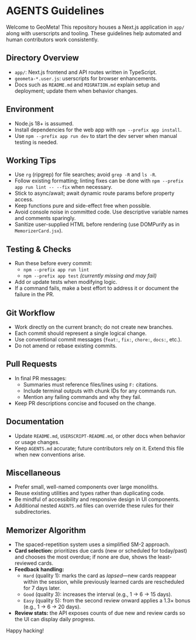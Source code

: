 # AGENTS Guidelines

Welcome to GeoMeta! This repository houses a Next.js application in `app/` along with userscripts and tooling. These guidelines help automated and human contributors work consistently.

## Directory Overview
- `app/`: Next.js frontend and API routes written in TypeScript.
- `geometa-*.user.js`: userscripts for browser enhancements.
- Docs such as `README.md` and `MIGRATION.md` explain setup and deployment; update them when behavior changes.

## Environment
- Node.js 18+ is assumed.
- Install dependencies for the web app with `npm --prefix app install`.
- Use `npm --prefix app run dev` to start the dev server when manual testing is needed.

## Working Tips
- Use `rg` (ripgrep) for file searches; avoid `grep -R` and `ls -R`.
- Follow existing formatting; linting fixes can be done with `npm --prefix app run lint -- --fix` when necessary.
- Stick to async/await; await dynamic route params before property access.
- Keep functions pure and side-effect free when possible.
- Avoid console noise in committed code. Use descriptive variable names and comments sparingly.
- Sanitize user-supplied HTML before rendering (use DOMPurify as in `MemorizerCard.jsx`).

## Testing & Checks
- Run these before every commit:
  - `npm --prefix app run lint`
  - `npm --prefix app test` *(currently missing and may fail)*
- Add or update tests when modifying logic.
- If a command fails, make a best effort to address it or document the failure in the PR.

## Git Workflow
- Work directly on the current branch; do not create new branches.
- Each commit should represent a single logical change.
- Use conventional commit messages (`feat:`, `fix:`, `chore:`, `docs:`, etc.).
- Do not amend or rebase existing commits.

## Pull Requests
- In final PR messages:
  - Summaries must reference files/lines using `F:` citations.
  - Include terminal outputs with chunk IDs for any commands run.
  - Mention any failing commands and why they fail.
- Keep PR descriptions concise and focused on the change.

## Documentation
- Update `README.md`, `USERSCRIPT-README.md`, or other docs when behavior or usage changes.
- Keep `AGENTS.md` accurate; future contributors rely on it. Extend this file when new conventions arise.

## Miscellaneous
- Prefer small, well-named components over large monoliths.
- Reuse existing utilities and types rather than duplicating code.
- Be mindful of accessibility and responsive design in UI components.
- Additional nested `AGENTS.md` files can override these rules for their subdirectories.

## Memorizer Algorithm
- The spaced-repetition system uses a simplified SM-2 approach.
- **Card selection:** prioritizes due cards (new or scheduled for today/past) and chooses the most overdue; if none are due, shows the least-reviewed cards.
- **Feedback handling:**
  - `Hard` (quality 1): marks the card as *lapsed*—new cards reappear within the session, while previously learned cards are rescheduled for 7 days later.
  - `Good` (quality 3): increases the interval (e.g., 1 → 6 → 15 days).
  - `Easy` (quality 5): from the second review onward applies a 1.3× bonus (e.g., 1 → 6 → 20 days).
- **Review stats:** the API exposes counts of due new and review cards so the UI can display daily progress.

Happy hacking!
